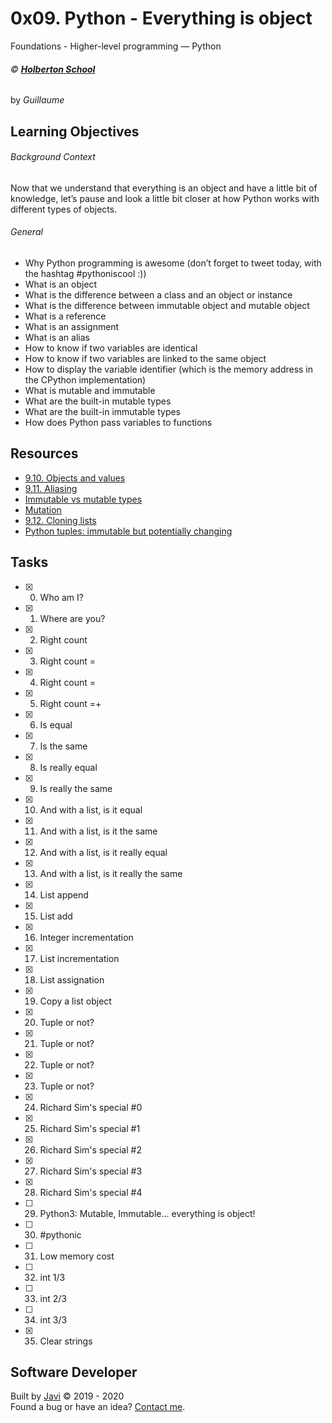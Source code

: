 # 0x09. Python - Everything is object
Foundations - Higher-level programming ― Python

###### :copyright: **[Holberton School](https://www.holbertonschool.com/)**
by _Guillaume_

## Learning Objectives
###### Background Context
Now that we understand that everything is an object and have a little bit of knowledge, let’s pause and look a little bit closer at how Python works with different types of objects.
###### General
* Why Python programming is awesome (don’t forget to tweet today, with the hashtag #pythoniscool :))
* What is an object
* What is the difference between a class and an object or instance
* What is the difference between immutable object and mutable object
* What is a reference
* What is an assignment
* What is an alias
* How to know if two variables are identical
* How to know if two variables are linked to the same object
* How to display the variable identifier (which is the memory address in the CPython implementation)
* What is mutable and immutable
* What are the built-in mutable types
* What are the built-in immutable types
* How does Python pass variables to functions

## Resources
* [9.10. Objects and values](http://www.openbookproject.net/thinkcs/python/english2e/ch09.html#objects-and-values)
* [9.11. Aliasing](http://www.openbookproject.net/thinkcs/python/english2e/ch09.html#aliasing)
* [Immutable vs mutable types](https://stackoverflow.com/questions/8056130/immutable-vs-mutable-types)
* [Mutation](http://composingprograms.com/pages/24-mutable-data.html#sequence-objects)
* [9.12. Cloning lists](http://www.openbookproject.net/thinkcs/python/english2e/ch09.html#cloning-lists)
* [Python tuples: immutable but potentially changing](http://radar.oreilly.com/2014/10/python-tuples-immutable-but-potentially-changing.html)

## Tasks
* [x] 0. Who am I?
* [x] 1. Where are you?
* [x] 2. Right count
* [x] 3. Right count =
* [x] 4. Right count =
* [x] 5. Right count =+
* [x] 6. Is equal
* [x] 7. Is the same
* [x] 8. Is really equal
* [x] 9. Is really the same
* [x] 10. And with a list, is it equal
* [x] 11. And with a list, is it the same
* [x] 12. And with a list, is it really equal
* [x] 13. And with a list, is it really the same
* [x] 14. List append
* [x] 15. List add
* [x] 16. Integer incrementation
* [x] 17. List incrementation
* [x] 18. List assignation
* [x] 19. Copy a list object
* [x] 20. Tuple or not?
* [x] 21. Tuple or not?
* [x] 22. Tuple or not?
* [x] 23. Tuple or not?
* [x] 24. Richard Sim's special #0
* [x] 25. Richard Sim's special #1
* [x] 26. Richard Sim's special #2
* [x] 27. Richard Sim's special #3
* [x] 28. Richard Sim's special #4
* [ ] 29. Python3: Mutable, Immutable... everything is object!
* [ ] 30. #pythonic
* [ ] 31. Low memory cost
* [ ] 32. int 1/3
* [ ] 33. int 2/3
* [ ] 34. int 3/3
* [x] 35. Clear strings

## Software Developer
Built by [Javi](https://github.com/javi0b01) :copyright: 2019 - 2020  
Found a bug or have an idea? [Contact me](https://www.linkedin.com/in/javi0b01/).
